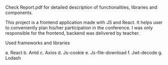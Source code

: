 ﻿Check Report.pdf for detailed description of functionalities, libraries and components.

This project is a frontend application made with JS and React. It helps user to conveniently plan his/her participation in the conference. I was only responsible for the frontend, backend was delivered by teacher.

Used frameworks and libraries

a.	React
b.	Antd
c.	Axios
d.	Js-cookie
e.	Js-file-download
f.	Jwt-decode
g.	Lodash